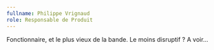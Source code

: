 ```yaml
---
fullname: Philippe Vrignaud
role: Responsable de Produit
---
```


Fonctionnaire, et le plus vieux de la bande. Le moins disruptif ? A voir…

